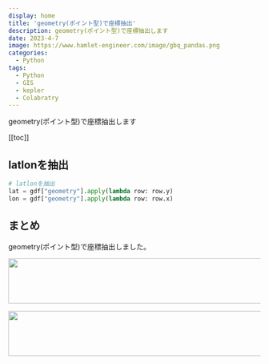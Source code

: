 ```yaml
---
display: home
title: 'geometry(ポイント型)で座標抽出'
description: geometry(ポイント型)で座標抽出します
date: 2023-4-7
image: https://www.hamlet-engineer.com/image/gbq_pandas.png
categories: 
  - Python
tags:
  - Python
  - GIS
  - kepler
  - Colabratry
---
```

geometry(ポイント型)で座標抽出します

<!-- https://www.hamlet-engineer.com -->
<!-- ![](/image/ChordDiagram.png) -->

<!-- more -->

<ClientOnly>
  <CallInArticleAdsense />
</ClientOnly>

[[toc]]

## latlonを抽出
```python
# latlonを抽出
lat = gdf["geometry"].apply(lambda row: row.y)
lon = gdf["geometry"].apply(lambda row: row.x)
```

## まとめ
geometry(ポイント型)で座標抽出しました。

<ClientOnly>
  <CallInArticleAdsense />
</ClientOnly>

<!-- TechAcademy -->
<a href="//af.moshimo.com/af/c/click?a_id=2604050&p_id=1555&pc_id=2816&pl_id=29835&guid=ON" rel="nofollow" referrerpolicy="no-referrer-when-downgrade"><img src="//image.moshimo.com/af-img/0866/000000029835.jpg" width="728" height="90" style="border:none;"></a><img src="//i.moshimo.com/af/i/impression?a_id=2604050&p_id=1555&pc_id=2816&pl_id=29835" width="1" height="1" style="border:none;">

<!-- テックキャンプ -->
<a href="//af.moshimo.com/af/c/click?a_id=2641145&p_id=1770&pc_id=3386&pl_id=25847&guid=ON" rel="nofollow" referrerpolicy="no-referrer-when-downgrade"><img src="//image.moshimo.com/af-img/1115/000000025847.png" width="728" height="90" style="border:none;"></a><img src="//i.moshimo.com/af/i/impression?a_id=2641145&p_id=1770&pc_id=3386&pl_id=25847" width="1" height="1" style="border:none;">